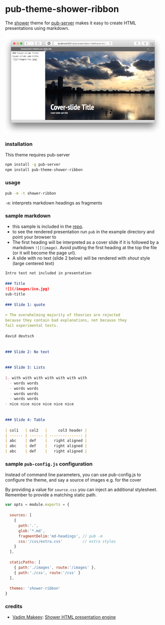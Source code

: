 # pub-theme-shower-ribbon
The [shower](https://github.com/shower/shower) theme for
[pub-server](https://github.com/jldec/pub-server) makes it easy to create
HTML presentations using markdown.

![](images/shower-screen.png)

### installation
This theme requires pub-server

```sh
npm install -g pub-server
npm install pub-theme-shower-ribbon
```

### usage

```sh
pub -m -t shower-ribbon
```

`-m`: interprets markdown headings as fragments



### sample markdown
- this sample is included in the [repo](example).
- to see the rendered presentation run `pub` in the example directory and point your browser to
  [](http://localhost:3001/presentation)
- The first heading will be interpreted as a cover slide if it is followed by a markdown `![](image)`.
  Avoid putting the first heading at the top the file (or it will become the page url).
- A slide with no text (slide 2 below) will be rendered with *shout* style (large centered text)


```markdown
Intro text not included in presentation

### Title
![](/images/ice.jpg)
sub-title

### Slide 1: quote

> The overwhelming majority of theories are rejected
because they contain bad explanations, not because they
fail experimental tests.

david deutsch


### Slide 2: No text


### Slide 3: Lists

1. with with with with with with with
  - words words
  - words words
  - words words
  - words words
- nice nice nice nice nice nice


### Slide 4: Table

| col1   | col2   |     col3 header |
| ------ | ------ | --------------: |
| abc    | def    |   right aligned |
| abc    | def    |   right aligned |
| abc    | def    |   right aligned |

```


### sample `pub-config.js` configuration

Instead of command line parameters, you can use pub-config.js to configure
the theme, and say a source of images e.g. for the cover

By providing a value for `source.css` you can inject an additional
stylesheet. Remember to provide a matching static path.

```js
var opts = module.exports = {

  sources: [
    {
      path:'.',
      glob:'*.md',
      fragmentDelim:'md-headings', // pub -m
      css:'/css/extra.css'         // extra styles
    }
  ],

  staticPaths: [
    { path:'./images', route:'/images' },
    { path:'./css', route:'/css' }
  ],

  themes: 'shower-ribbon'
}
```



### credits
- [Vadim Makeev](https://github.com/pepelsbey):
  [Shower HTML presentation engine ](https://github.com/shower/shower)